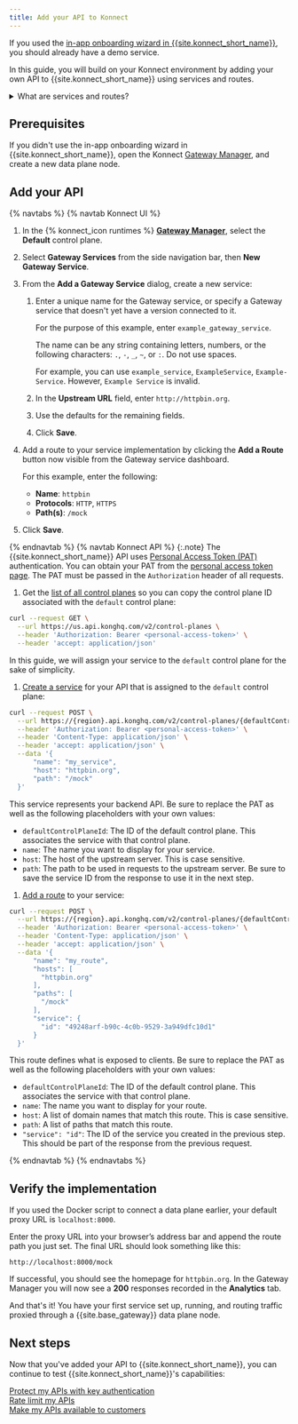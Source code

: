 ```yaml
---
title: Add your API to Konnect
---
```


If you used the [in-app onboarding wizard in {{site.konnect_short_name}}](https://konghq.com/products/kong-konnect/register?utm_medium=referral&utm_source=docs&utm_campaign=gateway-konnect&utm_content=gateway-quickstart-install), you should already have a demo service.

In this guide, you will build on your Konnect environment by adding your own API to {{site.konnect_short_name}} using services and routes.

<details><summary>What are services and routes?</summary>

{% capture konnect_concepts %}
[**Services:**](/gateway/latest/key-concepts/services/) A service is an entity representing an external upstream API or microservice. For example, a data transformation microservice, a billing API, and so on.

[**Routes:**](/gateway/latest/key-concepts/routes/) Routes determine how (and if) requests are sent to their services after they reach the gateway. Where a service represents the backend API, a route defines what is exposed to clients. A single service can have many routes. Once a route is matched, the gateway proxies the request to its associated service. 
{% endcapture %}

{{ konnect_concepts | markdownify }}

</details>

## Prerequisites

If you didn't use the in-app onboarding wizard in {{site.konnect_short_name}}, open the Konnect [Gateway Manager](https://cloud.konghq.com/gateway-manager), and create a new data plane node.

## Add your API

{% navtabs %}
{% navtab Konnect UI %}
1. In the {% konnect_icon runtimes %} [**Gateway Manager**](https://cloud.konghq.com/us/gateway-manager), select the **Default** control plane.

1. Select **Gateway Services** from the side navigation bar, then **New Gateway Service**.

1. From the **Add a Gateway Service** dialog, create a new service:

    1. Enter a unique name for the Gateway service, or specify a Gateway service that doesn't yet have a version connected to it.

        For the purpose of this example, enter `example_gateway_service`.
    
        The name can be any string containing letters, numbers, or the following characters: `.`, `-`, `_`, `~`, or `:`. Do not use spaces.
    
        For example, you can use `example_service`, `ExampleService`, `Example-Service`. However, `Example Service` is invalid.

    1. In the **Upstream URL** field, enter `http://httpbin.org`.

    1. Use the defaults for the remaining fields.

    1. Click **Save**.

1. Add a route to your service implementation by clicking the **Add a Route** button now visible from the Gateway service dashboard.

    For this example, enter the following:

    * **Name**: `httpbin`
    * **Protocols**: `HTTP`, `HTTPS`
    * **Path(s)**: `/mock`

1. Click **Save**.

{% endnavtab %}
{% navtab Konnect API %}
{:.note}
The {{site.konnect_short_name}} API uses [Personal Access Token (PAT)](/konnect/api/#authentication) authentication. You can obtain your PAT from the [personal access token page](https://cloud.konghq.com/global/account/tokens). The PAT must be passed in the `Authorization` header of all requests.

1. Get the [list of all control planes](/konnect/api/control-planes/latest/#/Control%20Planes/list-control-planes) so you can copy the control plane ID associated with the `default` control plane:
  ```sh
  curl --request GET \
    --url https://us.api.konghq.com/v2/control-planes \
    --header 'Authorization: Bearer <personal-access-token>' \
    --header 'accept: application/json'
  ```
  In this guide, we will assign your service to the `default` control plane for the sake of simplicity.

1. [Create a service](/konnect/api/control-plane-configuration/latest/#/Services/create-service) for your API that is assigned to the `default` control plane:
  ```bash
  curl --request POST \
    --url https://{region}.api.konghq.com/v2/control-planes/{defaultControlPlaneId}/core-entities/services \
    --header 'Authorization: Bearer <personal-access-token>' \
    --header 'Content-Type: application/json' \
    --header 'accept: application/json' \
    --data '{
        "name": "my_service",
        "host": "httpbin.org",
        "path": "/mock"
    }'
  ```
  This service represents your backend API. Be sure to replace the PAT as well as the following placeholders with your own values:
  * `defaultControlPlaneId`: The ID of the default control plane. This associates the service with that control plane.
  * `name`: The name you want to display for your service.
  * `host`: The host of the upstream server. This is case sensitive.
  * `path`: The path to be used in requests to the upstream server.
  Be sure to save the service ID from the response to use it in the next step.

1. [Add a route](/konnect/api/control-plane-configuration/latest/#/Routes/create-route) to your service:
  ```bash
  curl --request POST \
    --url https://{region}.api.konghq.com/v2/control-planes/{defaultControlPlaneId}/core-entities/routes \
    --header 'Authorization: Bearer <personal-access-token>' \
    --header 'Content-Type: application/json' \
    --header 'accept: application/json' \
    --data '{
        "name": "my_route",
        "hosts": [
          "httpbin.org"
        ],
        "paths": [
          "/mock"
        ],
        "service": {
          "id": "49248arf-b90c-4c0b-9529-3a949dfc10d1"
        }
    }'
  ```
  This route defines what is exposed to clients. Be sure to replace the PAT as well as the following placeholders with your own values:
  * `defaultControlPlaneId`: The ID of the default control plane. This associates the service with that control plane.
  * `name`: The name you want to display for your route.
  * `host`: A list of domain names that match this route. This is case sensitive.
  * `path`: A list of paths that match this route.
  * `"service": "id"`: The ID of the service you created in the previous step. This should be part of the response from the previous request.

{% endnavtab %}
{% endnavtabs %}

## Verify the implementation

If you used the Docker script to connect a data plane
earlier, your default proxy URL is `localhost:8000`.

Enter the proxy URL into your browser’s address bar and append the route path
you just set. The final URL should look something like this:

```
http://localhost:8000/mock
```

If successful, you should see the homepage for `httpbin.org`. In the Gateway Manager you will now see a **200** responses recorded in the **Analytics** tab.

And that's it! You have your first service set up, running, and routing
traffic proxied through a {{site.base_gateway}} data plane node.

## Next steps

Now that you've added your API to {{site.konnect_short_name}}, you can continue to test {{site.konnect_short_name}}'s capabilities:

<div class="docs-grid-install max-3">

  <a href="/hub/kong-inc/key-auth/how-to/basic-example/?tab=konnect-api" class="docs-grid-install-block no-description" style="min-height:150px">
    <img class="install-icon no-image-expand" src="/assets/images/icons/brand-icons/icn-key-auth.png" alt="">
    <div class="install-text">Protect my APIs with key authentication</div>
  </a>

  <a href="/hub/kong-inc/rate-limiting/?tab=konnect-api" class="docs-grid-install-block no-description" style="min-height:150px">
    <img class="install-icon no-image-expand" src="/assets/images/icons/brand-icons/icn-rl.png" alt="">
    <div class="install-text">Rate limit my APIs</div>
  </a>

  <a href="/konnect/dev-portal/applications/enable-app-reg/" class="docs-grid-install-block no-description" style="min-height:150px">
    <img class="install-icon no-image-expand" src="/assets/images/icons/brand-icons/icn-operation.png" alt="">
    <div class="install-text">Make my APIs available to customers</div>
  </a>

</div>